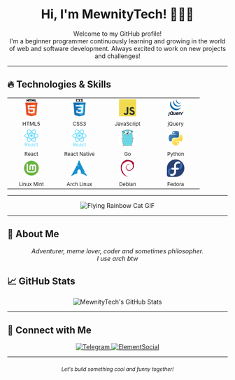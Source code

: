 <div align="center">
  <h1>Hi, I'm MewnityTech! 👾👾👾</h1>
  <p>
    Welcome to my GitHub profile!<br>
    I'm a beginner programmer continuously learning and growing in the world of web and software development. Always excited to work on new projects and challenges!
  </p>
</div>

---

## 🔥 Technologies & Skills

<div align="center">
  <table>
    <tr>
      <td align="center" width="96">
        <img src="https://raw.githubusercontent.com/devicons/devicon/master/icons/html5/html5-original-wordmark.svg" width="40" alt="HTML5"/><br><sub>HTML5</sub>
      </td>
      <td align="center" width="96">
        <img src="https://raw.githubusercontent.com/devicons/devicon/master/icons/css3/css3-original-wordmark.svg" width="40" alt="CSS3"/><br><sub>CSS3</sub>
      </td>
      <td align="center" width="96">
        <img src="https://raw.githubusercontent.com/devicons/devicon/master/icons/javascript/javascript-original.svg" width="40" alt="JavaScript"/><br><sub>JavaScript</sub>
      </td>
      <td align="center" width="96">
        <img src="https://raw.githubusercontent.com/devicons/devicon/master/icons/jquery/jquery-original-wordmark.svg" width="40" alt="jQuery"/><br><sub>jQuery</sub>
      </td>
    </tr>
    <tr>
      <td align="center" width="96">
        <img src="https://raw.githubusercontent.com/devicons/devicon/master/icons/react/react-original-wordmark.svg" width="40" alt="React"/><br><sub>React</sub>
      </td>
      <td align="center" width="96">
        <img src="https://raw.githubusercontent.com/devicons/devicon/master/icons/react/react-original-wordmark.svg" width="40" alt="React Native"/><br><sub>React Native</sub>
      </td>
      <td align="center" width="96">
        <img src="https://raw.githubusercontent.com/devicons/devicon/master/icons/go/go-original.svg" width="40" alt="Go"/><br><sub>Go</sub>
      </td>
      <td align="center" width="96">
        <img src="https://raw.githubusercontent.com/devicons/devicon/master/icons/python/python-original.svg" width="40" alt="Python"/><br><sub>Python</sub>
      </td>
    </tr>
    <tr>
  <td align="center" width="96">
    <img src="https://raw.githubusercontent.com/devicons/devicon/master/icons/linuxmint/linuxmint-original.svg" width="40" alt="Linux Mint"/><br><sub>Linux Mint</sub>
  </td>
  <td align="center" width="96">
    <img src="https://raw.githubusercontent.com/devicons/devicon/master/icons/archlinux/archlinux-original.svg" width="40" alt="Arch Linux"/><br><sub>Arch Linux</sub>
  </td>
  <td align="center" width="96">
    <img src="https://raw.githubusercontent.com/devicons/devicon/master/icons/debian/debian-original.svg" width="40" alt="Debian"/><br><sub>Debian</sub>
  </td>
  <td align="center" width="96">
    <img src="https://raw.githubusercontent.com/devicons/devicon/master/icons/fedora/fedora-original.svg" width="40" alt="Fedora"/><br><sub>Fedora</sub>
  </td>
</tr>

  </table>
</div>

---

<div align="center">
  <img src="https://media.tenor.com/uZv4t9KXvCMAAAAC/rainbow-cat-rainbow.gif" alt="Flying Rainbow Cat GIF" width="400"/>
</div>

---
## 🚀 About Me

<div align="center">
  <em>
    Adventurer, meme lover, coder and sometimes philosopher.<br>
    I use arch btw
  </em>
</div>

## 📈 GitHub Stats

<div align="center">
  <img src="https://github-readme-stats.vercel.app/api?username=MewnityTech&show_icons=true&theme=radical" alt="MewnityTech's GitHub Stats" />
</div>

---

## 🤝 Connect with Me

<div align="center">
  <a href="https://t.me/mewntech" target="_blank">
    <img src="https://img.shields.io/badge/Telegram-26A5E4?style=for-the-badge&logo=telegram&logoColor=white" alt="Telegram">
  </a>
  <a href="https://elemsocial.com/e/mewnity" target="_blank">
    <img src="https://img.shields.io/badge/ElementSocial-008000?style=for-the-badge&logo=element&logoColor=white" alt="ElementSocial">
  </a>
</div>

---

<div align="center">
  <sub>
    <i>Let's build something cool and funny together!</i>
  </sub>
</div>
